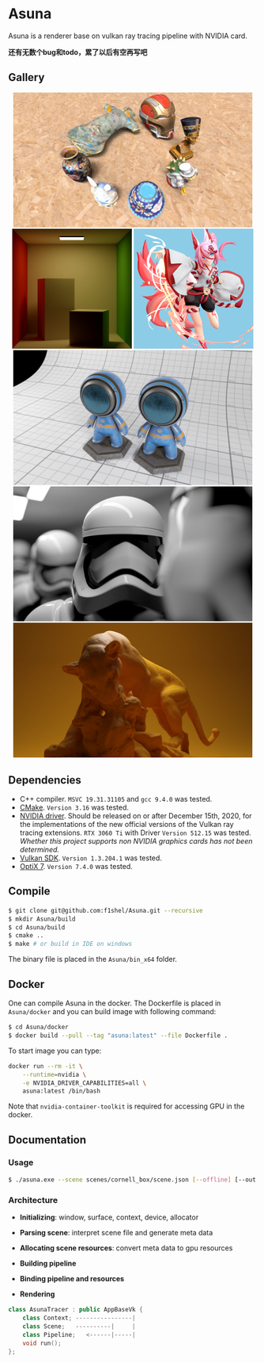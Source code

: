 # Asuna
Asuna is a renderer base on vulkan ray tracing pipeline with NVIDIA card.

**还有无数个bug和todo，累了以后有空再写吧**

## Gallery

<div>
<center>
<img src="./demo/siga_ma.png" width="96%">
</center>
</div>

<div>
<center>
<img src="./demo/cbox.png" width="48%">
<img src="./demo/honkai.png" width="48%">
</center>
</div>

<div>
<center>
<img src="./demo/substance_boy.png" width="96%">
</center>
</div>

<div>
<center>
<img src="./demo/stormtrooper.png" width="96%">
</center>
</div>

<div>
<center>
<img src="./demo/panther.png" width="96%">
</center>
</div>

## Dependencies

+ C++ compiler. `MSVC 19.31.31105` and `gcc 9.4.0` was tested.
+ [CMake](https://cmake.org/download/). `Version 3.16` was tested.
+ [NVIDIA driver](https://www.nvidia.com/Download/index.aspx). Should be released on or after December 15th, 2020, for the implementations of the new official versions of the Vulkan ray tracing extensions. `RTX 3060 Ti` with Driver `Version 512.15` was tested. *Whether this project supports non NVIDIA graphics cards has not been determined.*
+ [Vulkan SDK](https://vulkan.lunarg.com/). `Version 1.3.204.1` was tested.
+ [OptiX 7](https://developer.nvidia.com/designworks/optix/download). `Version 7.4.0` was tested.

## Compile

```bash
$ git clone git@github.com:f1shel/Asuna.git --recursive
$ mkdir Asuna/build
$ cd Asuna/build
$ cmake ..
$ make # or build in IDE on windows
```

The binary file is placed in the `Asuna/bin_x64` folder.

## Docker

One can compile Asuna in the docker. The Dockerfile is placed in `Asuna/docker` and you can build image with following command:

```bash
$ cd Asuna/docker
$ docker build --pull --tag "asuna:latest" --file Dockerfile .
```

To start image you can type:

```bash
docker run --rm -it \
    --runtime=nvidia \
    -e NVIDIA_DRIVER_CAPABILITIES=all \
    asuna:latest /bin/bash
```

Note that `nvidia-container-toolkit` is required for accessing GPU in the docker.

## Documentation

### Usage

```bash
$ ./asuna.exe --scene scenes/cornell_box/scene.json [--offline] [--out cbox]
```

### Architecture

+ **Initializing**: window, surface, context, device, allocator

+ **Parsing scene**: interpret scene file and generate meta data

+ **Allocating scene resources**: convert meta data to gpu resources

+ **Building pipeline**

+ **Binding pipeline and resources**

+ **Rendering** 

```c++
class AsunaTracer : public AppBaseVk {
    class Context; ----------------|
    class Scene;   ----------|     |
    class Pipeline;   <------|-----|
    void run();
};
```

  

